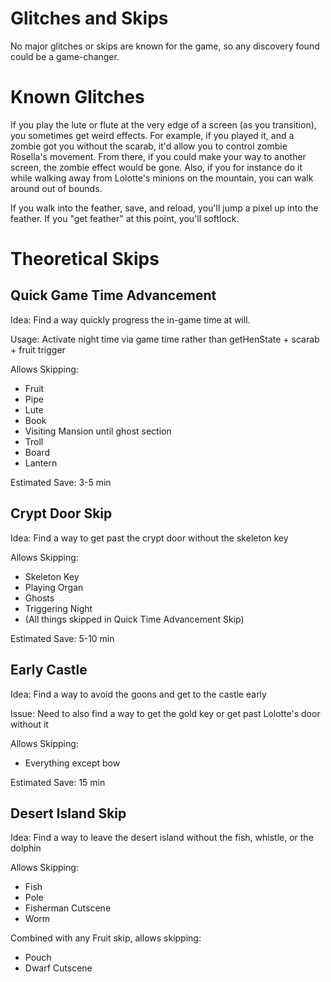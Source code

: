 # Glitches and Skips
No major glitches or skips are known for the game, so any discovery found could be a game-changer. 

# Known Glitches
If you play the lute or flute at the very edge of a screen (as you transition), you sometimes get weird effects. For example, if you played it, and a zombie got you without the scarab, it'd allow you to control zombie Rosella's movement.  From there, if you could make your way to another screen, the zombie effect would be gone. Also, if you for instance do it while walking away from Lolotte's minions on the mountain, you can walk around out of bounds.
 
If you walk into the feather, save, and reload, you'll jump a pixel up into the feather. If you "get feather" at this point, you'll softlock.

# Theoretical Skips
## Quick Game Time Advancement
Idea: Find a way quickly progress the in-game time at will.

Usage: Activate night time via game time rather than getHenState + scarab + fruit trigger

Allows Skipping:
- Fruit
- Pipe
- Lute
- Book
- Visiting Mansion until ghost section
- Troll
- Board
- Lantern

Estimated Save: 3-5 min

## Crypt Door Skip
Idea: Find a way to get past the crypt door without the skeleton key

Allows Skipping:
- Skeleton Key
- Playing Organ
- Ghosts
- Triggering Night
- (All things skipped in Quick Time Advancement Skip)

Estimated Save: 5-10 min

## Early Castle
Idea: Find a way to avoid the goons and get to the castle early

Issue: Need to also find a way to get the gold key or get past Lolotte's door without it

Allows Skipping:
- Everything except bow

Estimated Save: 15 min

## Desert Island Skip
Idea: Find a way to leave the desert island without the fish, whistle, or the dolphin

Allows Skipping:
- Fish
- Pole
- Fisherman Cutscene
- Worm

Combined with any Fruit skip, allows skipping:
- Pouch
- Dwarf Cutscene
